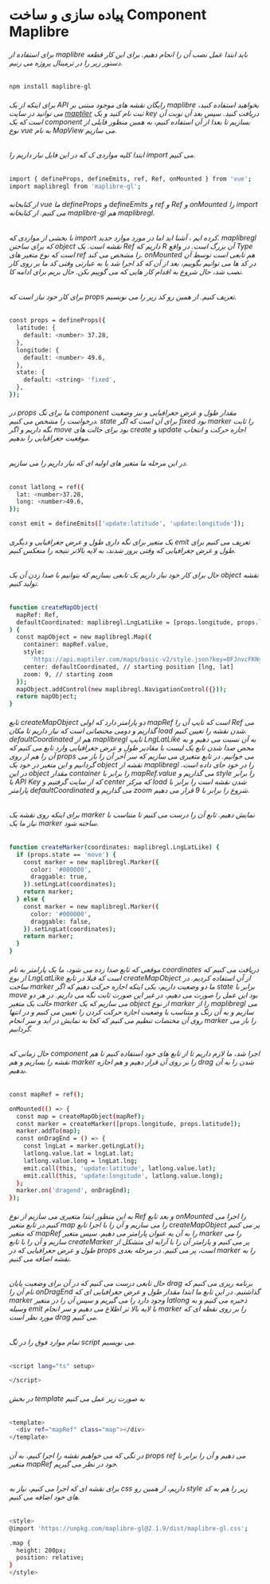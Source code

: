 # پیاده سازی و ساخت Component Maplibre

###### برای استفاده از maplibre باید ابتدا عمل نصب آن را انجام دهیم. برای این کار قطعه دستور زیر را در ترمینال پروژه می زنیم.

```bash
npm install maplibre-gl
```

###### برای اینکه از یک API رایگان نقشه های موجود مبتنی بر maplibre بخواهید استفاده کنید، می توانید در سایت <a href="https://cloud.maptiler.com/">maptiler</a> ثبت نام کنید و یک key دریافت کنید. سپس بعد آن نوبت آن است که یک component بسازیم تا بعدا از آن استفاده کنیم، به همین منظور فایلی از نوع vue به نام MapView می سازیم.

###### ابتدا کلیه مواردی ک که در این فایل نیاز داریم را import می کنیم.
```bash
import { defineProps, defineEmits, ref, Ref, onMounted } from 'vue';
import maplibregl from 'maplibre-gl';
```
###### از کتابخانه vue ما defineProps و defineEmits و ref و Ref و onMounted را import می کنیم. از کتابخانه maplibre-gl هم maplibregl.

###### با بخشی از مواردی که import کرده ایم ، آشنا اید اما در مورد موارد جدید. maplibregl که برای ساختن object نقشه است. یک Ref داریم که R آن بزرگ است. در واقع Type است که نوع متغیر های ref را مشخص می کند. onMounted هم تابعی است توسط آن در کد ها می توانیم بگوییم، بعد از آن که کد اجرا شد یا به عبارتی وقتی کد ما بر روی کار نصب شد، حال شروع به اقدام کار هایی که می گوییم بکن. حال بریم برای ادامه کا.

###### برای کار خود نیاز است که props تعریف کنیم. از همین رو کد زیر را می نویسیم.

```bash
const props = defineProps({
  latitude: {
    default: <number> 37.28,
  },
  longitude: {
    default: <number> 49.6,
  },
  state: {
    default: <string> 'fixed',
  },
});
```

###### در props ما برای تگ component مقدار طول و عرض جغرافیایی و نیز وضعیت درخواست را مشخص می کنیم. state برای آن است که اگر fixed بود marker را ثابت نگه داریم و اگر move بود برای حالت های create و update اجازه حرکت و انتخاب موقعیت جغرافیایی را بدهیم.

###### در این مرحله ما متغیر های اولیه ای که نیاز داریم را می سازیم.
```bash
const latlong = ref({
  lat: <number>37.28,
  long: <number>49.6,
});

const emit = defineEmits(['update:latitude', 'update:longitude']);
```
###### یک متغیر برای نگه داری طول و عرض جغرافیایی و دیگری emit تعریف می کنیم برای طول و عرض جغرافیایی که وقتی بروز شدند، به لایه بالاتر نتیجه را منعکس کنیم.

###### حال برای کار خود نیاز داریم یک تابعی بسازیم که بتوانیم با صدا زدن آن یک object نقشه تولید کنیم.

```bash
function createMapObject(
  mapRef: Ref,
  defaultCoordinated: maplibregl.LngLatLike = [props.longitude, props.latitude]
) {
  const mapObject = new maplibregl.Map({
    container: mapRef.value,
    style:
      'https://api.maptiler.com/maps/basic-v2/style.json?key=0FJnvcFKNy5Bx3rGMA6R', // stylesheet location
    center: defaultCoordinated, // starting position [lng, lat]
    zoom: 9, // starting zoom
  });
  mapObject.addControl(new maplibregl.NavigationControl({}));
  return mapObject;
}
```

###### تابع createMapObject دو پارامتر دارد که اولی mapRef است که تایپ آن را Ref می گذاریم و دومی مختصاتی است که نیاز داریم تا مکان load شدن نقشه را تعیین کنیم. defaultCoordinated هم از maplibregl تایپ LngLatLike به آن نسبت می دهیم و به محض صدا شدن تابع یک لیست با مقادیر طول و عرض جغرافیایی وارد تابع می کنیم که آن را هم از روی props می خوانیم. در تابع متغیری می سازیم که سر آخر آن را باز می گردانیم و این متغیر در خود یک object نقشه از maplibregl را در خود جای داده است. در این object مقدار container را برابر با mapRef.value می گذاریم و style را برابر با API Key که از سایت گرفتیم و center که مرکز load شدن نقشه است را برابر با پارامتر defaultCoordinated می گذاریم و zoom شروع را برابر با 9 قرار می دهیم.

###### برای اینکه روی نقشه یک marker نمایش دهیم. تابع آن را درست می کنیم تا متناسب با نیاز ما یک marker ساخته شود.

```bash
function createMarker(coordinates: maplibregl.LngLatLike) {
  if (props.state == 'move') {
    const marker = new maplibregl.Marker({
      color: '#000000',
      draggable: true,
    }).setLngLat(coordinates);
    return marker;
  } else {
    const marker = new maplibregl.Marker({
      color: '#000000',
      draggable: false,
    }).setLngLat(coordinates);
    return marker;
  }
}
```

###### موقعی که تابع صدا زده می شود، ما یک پارامتر به نام coordinates دریافت می کنیم که از نوع LngLatLike است که قبلا در تابع createMapObject از آن استفاده کردیم. در ساخت marker ما دو وضعیت داریم، یکی اینکه اجازه حرکت دهیم که اگر state برابر با move بود این عمل را صورت می دهیم، در غیر این صورت ثابت نگه می داریم. در هر دو حالت یک متغیر marker می سازیم که یک object از نوع marker را از maplibregl می سازیم و به آن رنگ و متناسب با وضعیت اجازه حرکت کردن را تعیین می کنیم و در انتها روی آن مختصات  تنظیم می کنیم که کجا به نمایش در آید و سر انجام marker را باز می گردانیم.

###### حال زمانی که component اجرا شد، ما لازم داریم تا از تابع های خود استفاده کنیم تا هم نقشه را بسازیم و هم marker را بر روی آن قرار دهیم و هم اجازه drag شدن را به آن بدهیم.

```bash
const mapRef = ref();

onMounted(() => {
  const map = createMapObject(mapRef);
  const marker = createMarker([props.longitude, props.latitude]);
  marker.addTo(map);
  const onDragEnd = () => {
    const lngLat = marker.getLngLat();
    latlong.value.lat = lngLat.lat;
    latlong.value.long = lngLat.lng;
    emit.call(this, 'update:latitude', latlong.value.lat);
    emit.call(this, 'update:longitude', latlong.value.long);
  };
  marker.on('dragend', onDragEnd);
});
```

###### به این منظور ابتدا متغیری می سازیم از نوع Ref و بعد تابع onMounted را اجرا می کنیم.در تابع متغیر map را می سازیم و آن را با اجرا تابع createMapObject پر می کنیم که متغیر mapRef را به آن به عنوان پارامتر می دهیم. سپس متغیر marker را می سازیم و آن را با تابع createMarker پر می کنیم و پارامتر آن را با آرایه ای متشکل از طول و عرض جغرافیایی که در props است، پر می کنیم. در مرحله بعدی marker را به نقشه اضافه می کنیم.

###### حال تابعی درست می کنیم که در آن برای وضعیت پایان drag برنامه ریزی می کنیم که نام آن را onDragEnd گذاشتیم. در این تابع ما ابتدا مقدار طول و عرض جغرافیایی ای که marker وجود دارد را می گیریم و سپس آن را در متغیر latlong ذخیره می کنیم و به وسیله emit با لایه بالا تر اطلاع  می دهیم و سر انجام marker را بر روی نقطه ای که مورد نظر است drag می کنیم.

###### تمام موارد فوق را در تگ script می نویسیم.

```bash
<script lang="ts" setup>

</script>
```

###### در بخش template به صورت زیر عمل می کنیم

```bash
<template>
  <div ref="mapRef" class="map"></div>
</template>
```

###### در تگی که می خواهیم نقشه را اجرا کنیم، به آن props ref می دهیم و آن را برابر با متغیر mapRef خود در نظر می گیریم.

###### برای نقشه ای که اجرا می کنیم، نیاز به css داریم، از همین رو style زیر را هم به کد های خود اضافه می کنیم.

```bash
<style>
@import 'https://unpkg.com/maplibre-gl@2.1.9/dist/maplibre-gl.css';

.map {
  height: 200px;
  position: relative;
}
</style>
```



